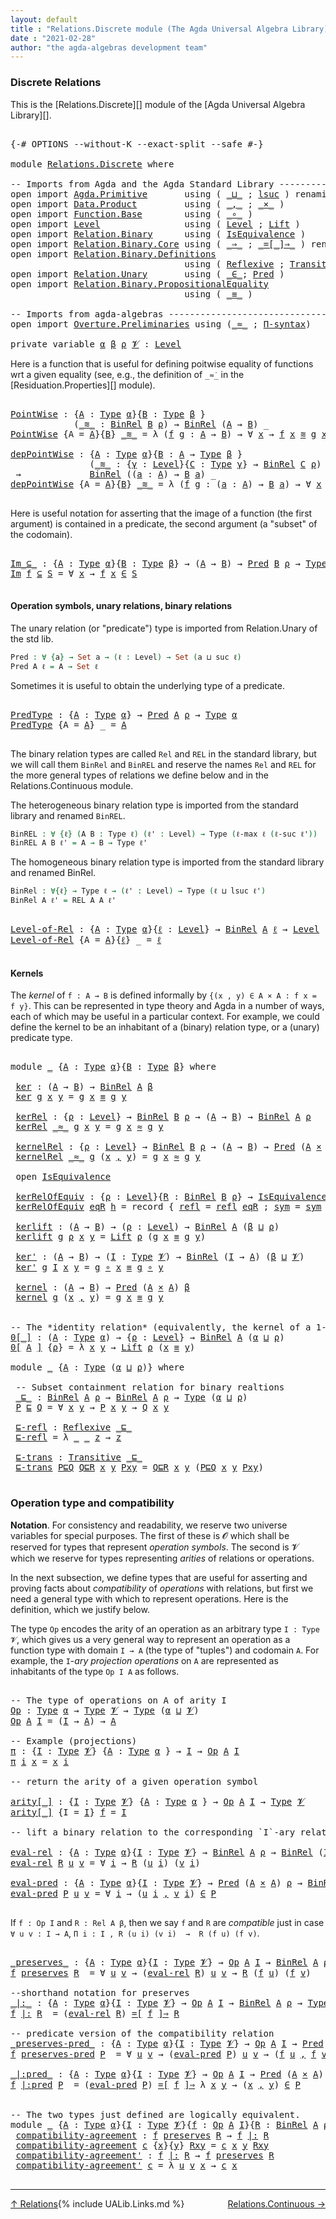 ```yaml
---
layout: default
title : "Relations.Discrete module (The Agda Universal Algebra Library)"
date : "2021-02-28"
author: "the agda-algebras development team"
---
```


### <a id="discrete-relations">Discrete Relations</a>

This is the [Relations.Discrete][] module of the [Agda Universal Algebra Library][].

<pre class="Agda">

<a id="319" class="Symbol">{-#</a> <a id="323" class="Keyword">OPTIONS</a> <a id="331" class="Pragma">--without-K</a> <a id="343" class="Pragma">--exact-split</a> <a id="357" class="Pragma">--safe</a> <a id="364" class="Symbol">#-}</a>

<a id="369" class="Keyword">module</a> <a id="376" href="Relations.Discrete.html" class="Module">Relations.Discrete</a> <a id="395" class="Keyword">where</a>

<a id="402" class="Comment">-- Imports from Agda and the Agda Standard Library ----------------------------------------------</a>
<a id="500" class="Keyword">open</a> <a id="505" class="Keyword">import</a> <a id="512" href="Agda.Primitive.html" class="Module">Agda.Primitive</a>       <a id="533" class="Keyword">using</a> <a id="539" class="Symbol">(</a> <a id="541" href="Agda.Primitive.html#810" class="Primitive Operator">_⊔_</a> <a id="545" class="Symbol">;</a> <a id="547" href="Agda.Primitive.html#780" class="Primitive">lsuc</a> <a id="552" class="Symbol">)</a> <a id="554" class="Keyword">renaming</a> <a id="563" class="Symbol">(</a> <a id="565" href="Agda.Primitive.html#326" class="Primitive">Set</a> <a id="569" class="Symbol">to</a> <a id="572" class="Primitive">Type</a> <a id="577" class="Symbol">)</a>
<a id="579" class="Keyword">open</a> <a id="584" class="Keyword">import</a> <a id="591" href="Data.Product.html" class="Module">Data.Product</a>         <a id="612" class="Keyword">using</a> <a id="618" class="Symbol">(</a> <a id="620" href="Agda.Builtin.Sigma.html#236" class="InductiveConstructor Operator">_,_</a> <a id="624" class="Symbol">;</a> <a id="626" href="Data.Product.html#1167" class="Function Operator">_×_</a> <a id="630" class="Symbol">)</a>
<a id="632" class="Keyword">open</a> <a id="637" class="Keyword">import</a> <a id="644" href="Function.Base.html" class="Module">Function.Base</a>        <a id="665" class="Keyword">using</a> <a id="671" class="Symbol">(</a> <a id="673" href="Function.Base.html#1031" class="Function Operator">_∘_</a> <a id="677" class="Symbol">)</a>
<a id="679" class="Keyword">open</a> <a id="684" class="Keyword">import</a> <a id="691" href="Level.html" class="Module">Level</a>                <a id="712" class="Keyword">using</a> <a id="718" class="Symbol">(</a> <a id="720" href="Agda.Primitive.html#597" class="Postulate">Level</a> <a id="726" class="Symbol">;</a> <a id="728" href="Level.html#400" class="Record">Lift</a> <a id="733" class="Symbol">)</a>
<a id="735" class="Keyword">open</a> <a id="740" class="Keyword">import</a> <a id="747" href="Relation.Binary.html" class="Module">Relation.Binary</a>      <a id="768" class="Keyword">using</a> <a id="774" class="Symbol">(</a> <a id="776" href="Relation.Binary.Structures.html#1522" class="Record">IsEquivalence</a> <a id="790" class="Symbol">)</a>
<a id="792" class="Keyword">open</a> <a id="797" class="Keyword">import</a> <a id="804" href="Relation.Binary.Core.html" class="Module">Relation.Binary.Core</a> <a id="825" class="Keyword">using</a> <a id="831" class="Symbol">(</a> <a id="833" href="Relation.Binary.Core.html#1254" class="Function Operator">_⇒_</a> <a id="837" class="Symbol">;</a> <a id="839" href="Relation.Binary.Core.html#1460" class="Function Operator">_=[_]⇒_</a> <a id="847" class="Symbol">)</a> <a id="849" class="Keyword">renaming</a> <a id="858" class="Symbol">(</a> <a id="860" href="Relation.Binary.Core.html#766" class="Function">REL</a> <a id="864" class="Symbol">to</a> <a id="867" class="Function">BinREL</a> <a id="874" class="Symbol">;</a> <a id="876" href="Relation.Binary.Core.html#882" class="Function">Rel</a> <a id="880" class="Symbol">to</a> <a id="883" class="Function">BinRel</a> <a id="890" class="Symbol">)</a>
<a id="892" class="Keyword">open</a> <a id="897" class="Keyword">import</a> <a id="904" href="Relation.Binary.Definitions.html" class="Module">Relation.Binary.Definitions</a>
                                 <a id="965" class="Keyword">using</a> <a id="971" class="Symbol">(</a> <a id="973" href="Relation.Binary.Definitions.html#1339" class="Function">Reflexive</a> <a id="983" class="Symbol">;</a> <a id="985" href="Relation.Binary.Definitions.html#1978" class="Function">Transitive</a> <a id="996" class="Symbol">)</a>
<a id="998" class="Keyword">open</a> <a id="1003" class="Keyword">import</a> <a id="1010" href="Relation.Unary.html" class="Module">Relation.Unary</a>       <a id="1031" class="Keyword">using</a> <a id="1037" class="Symbol">(</a> <a id="1039" href="Relation.Unary.html#1523" class="Function Operator">_∈_</a><a id="1042" class="Symbol">;</a> <a id="1044" href="Relation.Unary.html#1101" class="Function">Pred</a> <a id="1049" class="Symbol">)</a>
<a id="1051" class="Keyword">open</a> <a id="1056" class="Keyword">import</a> <a id="1063" href="Relation.Binary.PropositionalEquality.html" class="Module">Relation.Binary.PropositionalEquality</a>
                                 <a id="1134" class="Keyword">using</a> <a id="1140" class="Symbol">(</a> <a id="1142" href="Agda.Builtin.Equality.html#151" class="Datatype Operator">_≡_</a> <a id="1146" class="Symbol">)</a>

<a id="1149" class="Comment">-- Imports from agda-algebras -------------------------------------------------------------------</a>
<a id="1247" class="Keyword">open</a> <a id="1252" class="Keyword">import</a> <a id="1259" href="Overture.Preliminaries.html" class="Module">Overture.Preliminaries</a> <a id="1282" class="Keyword">using</a> <a id="1288" class="Symbol">(</a><a id="1289" href="Overture.Preliminaries.html#9635" class="Function Operator">_≈_</a> <a id="1293" class="Symbol">;</a> <a id="1295" href="Overture.Preliminaries.html#6070" class="Function">Π-syntax</a><a id="1303" class="Symbol">)</a>

<a id="1306" class="Keyword">private</a> <a id="1314" class="Keyword">variable</a> <a id="1323" href="Relations.Discrete.html#1323" class="Generalizable">α</a> <a id="1325" href="Relations.Discrete.html#1325" class="Generalizable">β</a> <a id="1327" href="Relations.Discrete.html#1327" class="Generalizable">ρ</a> <a id="1329" href="Relations.Discrete.html#1329" class="Generalizable">𝓥</a> <a id="1331" class="Symbol">:</a> <a id="1333" href="Agda.Primitive.html#597" class="Postulate">Level</a>
</pre>

Here is a function that is useful for defining poitwise equality of functions wrt a given equality
(see, e.g., the definition of `_≈̇_` in the [Residuation.Properties][] module).

<pre class="Agda">

<a id="PointWise"></a><a id="1545" href="Relations.Discrete.html#1545" class="Function">PointWise</a> <a id="1555" class="Symbol">:</a> <a id="1557" class="Symbol">{</a><a id="1558" href="Relations.Discrete.html#1558" class="Bound">A</a> <a id="1560" class="Symbol">:</a> <a id="1562" href="Relations.Discrete.html#572" class="Primitive">Type</a> <a id="1567" href="Relations.Discrete.html#1323" class="Generalizable">α</a><a id="1568" class="Symbol">}{</a><a id="1570" href="Relations.Discrete.html#1570" class="Bound">B</a> <a id="1572" class="Symbol">:</a> <a id="1574" href="Relations.Discrete.html#572" class="Primitive">Type</a> <a id="1579" href="Relations.Discrete.html#1325" class="Generalizable">β</a> <a id="1581" class="Symbol">}</a>
            <a id="1595" class="Symbol">(</a><a id="1596" href="Relations.Discrete.html#1596" class="Bound Operator">_≋_</a> <a id="1600" class="Symbol">:</a> <a id="1602" href="Relations.Discrete.html#883" class="Function">BinRel</a> <a id="1609" href="Relations.Discrete.html#1570" class="Bound">B</a> <a id="1611" href="Relations.Discrete.html#1327" class="Generalizable">ρ</a><a id="1612" class="Symbol">)</a> <a id="1614" class="Symbol">→</a> <a id="1616" href="Relations.Discrete.html#883" class="Function">BinRel</a> <a id="1623" class="Symbol">(</a><a id="1624" href="Relations.Discrete.html#1558" class="Bound">A</a> <a id="1626" class="Symbol">→</a> <a id="1628" href="Relations.Discrete.html#1570" class="Bound">B</a><a id="1629" class="Symbol">)</a> <a id="1631" class="Symbol">_</a>
<a id="1633" href="Relations.Discrete.html#1545" class="Function">PointWise</a> <a id="1643" class="Symbol">{</a><a id="1644" class="Argument">A</a> <a id="1646" class="Symbol">=</a> <a id="1648" href="Relations.Discrete.html#1648" class="Bound">A</a><a id="1649" class="Symbol">}{</a><a id="1651" href="Relations.Discrete.html#1651" class="Bound">B</a><a id="1652" class="Symbol">}</a> <a id="1654" href="Relations.Discrete.html#1654" class="Bound Operator">_≋_</a> <a id="1658" class="Symbol">=</a> <a id="1660" class="Symbol">λ</a> <a id="1662" class="Symbol">(</a><a id="1663" href="Relations.Discrete.html#1663" class="Bound">f</a> <a id="1665" href="Relations.Discrete.html#1665" class="Bound">g</a> <a id="1667" class="Symbol">:</a> <a id="1669" href="Relations.Discrete.html#1648" class="Bound">A</a> <a id="1671" class="Symbol">→</a> <a id="1673" href="Relations.Discrete.html#1651" class="Bound">B</a><a id="1674" class="Symbol">)</a> <a id="1676" class="Symbol">→</a> <a id="1678" class="Symbol">∀</a> <a id="1680" href="Relations.Discrete.html#1680" class="Bound">x</a> <a id="1682" class="Symbol">→</a> <a id="1684" href="Relations.Discrete.html#1663" class="Bound">f</a> <a id="1686" href="Relations.Discrete.html#1680" class="Bound">x</a> <a id="1688" href="Relations.Discrete.html#1654" class="Bound Operator">≋</a> <a id="1690" href="Relations.Discrete.html#1665" class="Bound">g</a> <a id="1692" href="Relations.Discrete.html#1680" class="Bound">x</a>

<a id="depPointWise"></a><a id="1695" href="Relations.Discrete.html#1695" class="Function">depPointWise</a> <a id="1708" class="Symbol">:</a> <a id="1710" class="Symbol">{</a><a id="1711" href="Relations.Discrete.html#1711" class="Bound">A</a> <a id="1713" class="Symbol">:</a> <a id="1715" href="Relations.Discrete.html#572" class="Primitive">Type</a> <a id="1720" href="Relations.Discrete.html#1323" class="Generalizable">α</a><a id="1721" class="Symbol">}{</a><a id="1723" href="Relations.Discrete.html#1723" class="Bound">B</a> <a id="1725" class="Symbol">:</a> <a id="1727" href="Relations.Discrete.html#1711" class="Bound">A</a> <a id="1729" class="Symbol">→</a> <a id="1731" href="Relations.Discrete.html#572" class="Primitive">Type</a> <a id="1736" href="Relations.Discrete.html#1325" class="Generalizable">β</a> <a id="1738" class="Symbol">}</a>
               <a id="1755" class="Symbol">(</a><a id="1756" href="Relations.Discrete.html#1756" class="Bound Operator">_≋_</a> <a id="1760" class="Symbol">:</a> <a id="1762" class="Symbol">{</a><a id="1763" href="Relations.Discrete.html#1763" class="Bound">γ</a> <a id="1765" class="Symbol">:</a> <a id="1767" href="Agda.Primitive.html#597" class="Postulate">Level</a><a id="1772" class="Symbol">}{</a><a id="1774" href="Relations.Discrete.html#1774" class="Bound">C</a> <a id="1776" class="Symbol">:</a> <a id="1778" href="Relations.Discrete.html#572" class="Primitive">Type</a> <a id="1783" href="Relations.Discrete.html#1763" class="Bound">γ</a><a id="1784" class="Symbol">}</a> <a id="1786" class="Symbol">→</a> <a id="1788" href="Relations.Discrete.html#883" class="Function">BinRel</a> <a id="1795" href="Relations.Discrete.html#1774" class="Bound">C</a> <a id="1797" href="Relations.Discrete.html#1327" class="Generalizable">ρ</a><a id="1798" class="Symbol">)</a>
 <a id="1801" class="Symbol">→</a>             <a id="1815" href="Relations.Discrete.html#883" class="Function">BinRel</a> <a id="1822" class="Symbol">((</a><a id="1824" href="Relations.Discrete.html#1824" class="Bound">a</a> <a id="1826" class="Symbol">:</a> <a id="1828" href="Relations.Discrete.html#1711" class="Bound">A</a><a id="1829" class="Symbol">)</a> <a id="1831" class="Symbol">→</a> <a id="1833" href="Relations.Discrete.html#1723" class="Bound">B</a> <a id="1835" href="Relations.Discrete.html#1824" class="Bound">a</a><a id="1836" class="Symbol">)</a> <a id="1838" class="Symbol">_</a>
<a id="1840" href="Relations.Discrete.html#1695" class="Function">depPointWise</a> <a id="1853" class="Symbol">{</a><a id="1854" class="Argument">A</a> <a id="1856" class="Symbol">=</a> <a id="1858" href="Relations.Discrete.html#1858" class="Bound">A</a><a id="1859" class="Symbol">}{</a><a id="1861" href="Relations.Discrete.html#1861" class="Bound">B</a><a id="1862" class="Symbol">}</a> <a id="1864" href="Relations.Discrete.html#1864" class="Bound Operator">_≋_</a> <a id="1868" class="Symbol">=</a> <a id="1870" class="Symbol">λ</a> <a id="1872" class="Symbol">(</a><a id="1873" href="Relations.Discrete.html#1873" class="Bound">f</a> <a id="1875" href="Relations.Discrete.html#1875" class="Bound">g</a> <a id="1877" class="Symbol">:</a> <a id="1879" class="Symbol">(</a><a id="1880" href="Relations.Discrete.html#1880" class="Bound">a</a> <a id="1882" class="Symbol">:</a> <a id="1884" href="Relations.Discrete.html#1858" class="Bound">A</a><a id="1885" class="Symbol">)</a> <a id="1887" class="Symbol">→</a> <a id="1889" href="Relations.Discrete.html#1861" class="Bound">B</a> <a id="1891" href="Relations.Discrete.html#1880" class="Bound">a</a><a id="1892" class="Symbol">)</a> <a id="1894" class="Symbol">→</a> <a id="1896" class="Symbol">∀</a> <a id="1898" href="Relations.Discrete.html#1898" class="Bound">x</a> <a id="1900" class="Symbol">→</a> <a id="1902" href="Relations.Discrete.html#1873" class="Bound">f</a> <a id="1904" href="Relations.Discrete.html#1898" class="Bound">x</a> <a id="1906" href="Relations.Discrete.html#1864" class="Bound Operator">≋</a> <a id="1908" href="Relations.Discrete.html#1875" class="Bound">g</a> <a id="1910" href="Relations.Discrete.html#1898" class="Bound">x</a>

</pre>

Here is useful notation for asserting that the image of a function (the first argument)
is contained in a predicate, the second argument (a "subset" of the codomain).

<pre class="Agda">

<a id="Im_⊆_"></a><a id="2107" href="Relations.Discrete.html#2107" class="Function Operator">Im_⊆_</a> <a id="2113" class="Symbol">:</a> <a id="2115" class="Symbol">{</a><a id="2116" href="Relations.Discrete.html#2116" class="Bound">A</a> <a id="2118" class="Symbol">:</a> <a id="2120" href="Relations.Discrete.html#572" class="Primitive">Type</a> <a id="2125" href="Relations.Discrete.html#1323" class="Generalizable">α</a><a id="2126" class="Symbol">}{</a><a id="2128" href="Relations.Discrete.html#2128" class="Bound">B</a> <a id="2130" class="Symbol">:</a> <a id="2132" href="Relations.Discrete.html#572" class="Primitive">Type</a> <a id="2137" href="Relations.Discrete.html#1325" class="Generalizable">β</a><a id="2138" class="Symbol">}</a> <a id="2140" class="Symbol">→</a> <a id="2142" class="Symbol">(</a><a id="2143" href="Relations.Discrete.html#2116" class="Bound">A</a> <a id="2145" class="Symbol">→</a> <a id="2147" href="Relations.Discrete.html#2128" class="Bound">B</a><a id="2148" class="Symbol">)</a> <a id="2150" class="Symbol">→</a> <a id="2152" href="Relation.Unary.html#1101" class="Function">Pred</a> <a id="2157" href="Relations.Discrete.html#2128" class="Bound">B</a> <a id="2159" href="Relations.Discrete.html#1327" class="Generalizable">ρ</a> <a id="2161" class="Symbol">→</a> <a id="2163" href="Relations.Discrete.html#572" class="Primitive">Type</a> <a id="2168" class="Symbol">(</a><a id="2169" href="Relations.Discrete.html#1323" class="Generalizable">α</a> <a id="2171" href="Agda.Primitive.html#810" class="Primitive Operator">⊔</a> <a id="2173" href="Relations.Discrete.html#1327" class="Generalizable">ρ</a><a id="2174" class="Symbol">)</a>
<a id="2176" href="Relations.Discrete.html#2107" class="Function Operator">Im</a> <a id="2179" href="Relations.Discrete.html#2179" class="Bound">f</a> <a id="2181" href="Relations.Discrete.html#2107" class="Function Operator">⊆</a> <a id="2183" href="Relations.Discrete.html#2183" class="Bound">S</a> <a id="2185" class="Symbol">=</a> <a id="2187" class="Symbol">∀</a> <a id="2189" href="Relations.Discrete.html#2189" class="Bound">x</a> <a id="2191" class="Symbol">→</a> <a id="2193" href="Relations.Discrete.html#2179" class="Bound">f</a> <a id="2195" href="Relations.Discrete.html#2189" class="Bound">x</a> <a id="2197" href="Relation.Unary.html#1523" class="Function Operator">∈</a> <a id="2199" href="Relations.Discrete.html#2183" class="Bound">S</a>

</pre>


#### <a id="operation-symbols-unary-relations-binary-relations">Operation symbols, unary relations, binary relations</a>

The unary relation (or "predicate") type is imported from Relation.Unary of the std lib.

```agda
Pred : ∀ {a} → Set a → (ℓ : Level) → Set (a ⊔ suc ℓ)
Pred A ℓ = A → Set ℓ
```
Sometimes it is useful to obtain the underlying type of a predicate.

<pre class="Agda">

<a id="PredType"></a><a id="2597" href="Relations.Discrete.html#2597" class="Function">PredType</a> <a id="2606" class="Symbol">:</a> <a id="2608" class="Symbol">{</a><a id="2609" href="Relations.Discrete.html#2609" class="Bound">A</a> <a id="2611" class="Symbol">:</a> <a id="2613" href="Relations.Discrete.html#572" class="Primitive">Type</a> <a id="2618" href="Relations.Discrete.html#1323" class="Generalizable">α</a><a id="2619" class="Symbol">}</a> <a id="2621" class="Symbol">→</a> <a id="2623" href="Relation.Unary.html#1101" class="Function">Pred</a> <a id="2628" href="Relations.Discrete.html#2609" class="Bound">A</a> <a id="2630" href="Relations.Discrete.html#1327" class="Generalizable">ρ</a> <a id="2632" class="Symbol">→</a> <a id="2634" href="Relations.Discrete.html#572" class="Primitive">Type</a> <a id="2639" href="Relations.Discrete.html#1323" class="Generalizable">α</a>
<a id="2641" href="Relations.Discrete.html#2597" class="Function">PredType</a> <a id="2650" class="Symbol">{</a><a id="2651" class="Argument">A</a> <a id="2653" class="Symbol">=</a> <a id="2655" href="Relations.Discrete.html#2655" class="Bound">A</a><a id="2656" class="Symbol">}</a> <a id="2658" class="Symbol">_</a> <a id="2660" class="Symbol">=</a> <a id="2662" href="Relations.Discrete.html#2655" class="Bound">A</a>

</pre>

The binary relation types are called `Rel` and `REL` in the standard library, but we
will call them `BinRel` and `BinREL` and reserve the names `Rel` and `REL` for the more
general types of relations we define below and in the Relations.Continuous module.

The heterogeneous binary relation type is imported from the standard library and renamed `BinREL`.

```agda
BinREL : ∀ {ℓ} (A B : Type ℓ) (ℓ' : Level) → Type (ℓ-max ℓ (ℓ-suc ℓ'))
BinREL A B ℓ' = A → B → Type ℓ'
```

The homogeneous binary relation type is imported from the standard
library and renamed BinRel.

```agda
BinRel : ∀{ℓ} → Type ℓ → (ℓ' : Level) → Type (ℓ ⊔ lsuc ℓ')
BinRel A ℓ' = REL A A ℓ'
```

<pre class="Agda">

<a id="Level-of-Rel"></a><a id="3357" href="Relations.Discrete.html#3357" class="Function">Level-of-Rel</a> <a id="3370" class="Symbol">:</a> <a id="3372" class="Symbol">{</a><a id="3373" href="Relations.Discrete.html#3373" class="Bound">A</a> <a id="3375" class="Symbol">:</a> <a id="3377" href="Relations.Discrete.html#572" class="Primitive">Type</a> <a id="3382" href="Relations.Discrete.html#1323" class="Generalizable">α</a><a id="3383" class="Symbol">}{</a><a id="3385" href="Relations.Discrete.html#3385" class="Bound">ℓ</a> <a id="3387" class="Symbol">:</a> <a id="3389" href="Agda.Primitive.html#597" class="Postulate">Level</a><a id="3394" class="Symbol">}</a> <a id="3396" class="Symbol">→</a> <a id="3398" href="Relations.Discrete.html#883" class="Function">BinRel</a> <a id="3405" href="Relations.Discrete.html#3373" class="Bound">A</a> <a id="3407" href="Relations.Discrete.html#3385" class="Bound">ℓ</a> <a id="3409" class="Symbol">→</a> <a id="3411" href="Agda.Primitive.html#597" class="Postulate">Level</a>
<a id="3417" href="Relations.Discrete.html#3357" class="Function">Level-of-Rel</a> <a id="3430" class="Symbol">{</a><a id="3431" class="Argument">A</a> <a id="3433" class="Symbol">=</a> <a id="3435" href="Relations.Discrete.html#3435" class="Bound">A</a><a id="3436" class="Symbol">}{</a><a id="3438" href="Relations.Discrete.html#3438" class="Bound">ℓ</a><a id="3439" class="Symbol">}</a> <a id="3441" class="Symbol">_</a> <a id="3443" class="Symbol">=</a> <a id="3445" href="Relations.Discrete.html#3438" class="Bound">ℓ</a>

</pre>


#### <a id="kernels">Kernels</a>

The *kernel* of `f : A → B` is defined informally by `{(x , y) ∈ A × A : f x = f y}`.
This can be represented in type theory and Agda in a number of ways, each of which
may be useful in a particular context. For example, we could define the kernel
to be an inhabitant of a (binary) relation type, or a (unary) predicate type.

<pre class="Agda">

<a id="3836" class="Keyword">module</a> <a id="3843" href="Relations.Discrete.html#3843" class="Module">_</a> <a id="3845" class="Symbol">{</a><a id="3846" href="Relations.Discrete.html#3846" class="Bound">A</a> <a id="3848" class="Symbol">:</a> <a id="3850" href="Relations.Discrete.html#572" class="Primitive">Type</a> <a id="3855" href="Relations.Discrete.html#1323" class="Generalizable">α</a><a id="3856" class="Symbol">}{</a><a id="3858" href="Relations.Discrete.html#3858" class="Bound">B</a> <a id="3860" class="Symbol">:</a> <a id="3862" href="Relations.Discrete.html#572" class="Primitive">Type</a> <a id="3867" href="Relations.Discrete.html#1325" class="Generalizable">β</a><a id="3868" class="Symbol">}</a> <a id="3870" class="Keyword">where</a>

 <a id="3878" href="Relations.Discrete.html#3878" class="Function">ker</a> <a id="3882" class="Symbol">:</a> <a id="3884" class="Symbol">(</a><a id="3885" href="Relations.Discrete.html#3846" class="Bound">A</a> <a id="3887" class="Symbol">→</a> <a id="3889" href="Relations.Discrete.html#3858" class="Bound">B</a><a id="3890" class="Symbol">)</a> <a id="3892" class="Symbol">→</a> <a id="3894" href="Relations.Discrete.html#883" class="Function">BinRel</a> <a id="3901" href="Relations.Discrete.html#3846" class="Bound">A</a> <a id="3903" href="Relations.Discrete.html#3867" class="Bound">β</a>
 <a id="3906" href="Relations.Discrete.html#3878" class="Function">ker</a> <a id="3910" href="Relations.Discrete.html#3910" class="Bound">g</a> <a id="3912" href="Relations.Discrete.html#3912" class="Bound">x</a> <a id="3914" href="Relations.Discrete.html#3914" class="Bound">y</a> <a id="3916" class="Symbol">=</a> <a id="3918" href="Relations.Discrete.html#3910" class="Bound">g</a> <a id="3920" href="Relations.Discrete.html#3912" class="Bound">x</a> <a id="3922" href="Agda.Builtin.Equality.html#151" class="Datatype Operator">≡</a> <a id="3924" href="Relations.Discrete.html#3910" class="Bound">g</a> <a id="3926" href="Relations.Discrete.html#3914" class="Bound">y</a>

 <a id="3930" href="Relations.Discrete.html#3930" class="Function">kerRel</a> <a id="3937" class="Symbol">:</a> <a id="3939" class="Symbol">{</a><a id="3940" href="Relations.Discrete.html#3940" class="Bound">ρ</a> <a id="3942" class="Symbol">:</a> <a id="3944" href="Agda.Primitive.html#597" class="Postulate">Level</a><a id="3949" class="Symbol">}</a> <a id="3951" class="Symbol">→</a> <a id="3953" href="Relations.Discrete.html#883" class="Function">BinRel</a> <a id="3960" href="Relations.Discrete.html#3858" class="Bound">B</a> <a id="3962" href="Relations.Discrete.html#3940" class="Bound">ρ</a> <a id="3964" class="Symbol">→</a> <a id="3966" class="Symbol">(</a><a id="3967" href="Relations.Discrete.html#3846" class="Bound">A</a> <a id="3969" class="Symbol">→</a> <a id="3971" href="Relations.Discrete.html#3858" class="Bound">B</a><a id="3972" class="Symbol">)</a> <a id="3974" class="Symbol">→</a> <a id="3976" href="Relations.Discrete.html#883" class="Function">BinRel</a> <a id="3983" href="Relations.Discrete.html#3846" class="Bound">A</a> <a id="3985" href="Relations.Discrete.html#3940" class="Bound">ρ</a>
 <a id="3988" href="Relations.Discrete.html#3930" class="Function">kerRel</a> <a id="3995" href="Relations.Discrete.html#3995" class="Bound Operator">_≈_</a> <a id="3999" href="Relations.Discrete.html#3999" class="Bound">g</a> <a id="4001" href="Relations.Discrete.html#4001" class="Bound">x</a> <a id="4003" href="Relations.Discrete.html#4003" class="Bound">y</a> <a id="4005" class="Symbol">=</a> <a id="4007" href="Relations.Discrete.html#3999" class="Bound">g</a> <a id="4009" href="Relations.Discrete.html#4001" class="Bound">x</a> <a id="4011" href="Relations.Discrete.html#3995" class="Bound Operator">≈</a> <a id="4013" href="Relations.Discrete.html#3999" class="Bound">g</a> <a id="4015" href="Relations.Discrete.html#4003" class="Bound">y</a>

 <a id="4019" href="Relations.Discrete.html#4019" class="Function">kernelRel</a> <a id="4029" class="Symbol">:</a> <a id="4031" class="Symbol">{</a><a id="4032" href="Relations.Discrete.html#4032" class="Bound">ρ</a> <a id="4034" class="Symbol">:</a> <a id="4036" href="Agda.Primitive.html#597" class="Postulate">Level</a><a id="4041" class="Symbol">}</a> <a id="4043" class="Symbol">→</a> <a id="4045" href="Relations.Discrete.html#883" class="Function">BinRel</a> <a id="4052" href="Relations.Discrete.html#3858" class="Bound">B</a> <a id="4054" href="Relations.Discrete.html#4032" class="Bound">ρ</a> <a id="4056" class="Symbol">→</a> <a id="4058" class="Symbol">(</a><a id="4059" href="Relations.Discrete.html#3846" class="Bound">A</a> <a id="4061" class="Symbol">→</a> <a id="4063" href="Relations.Discrete.html#3858" class="Bound">B</a><a id="4064" class="Symbol">)</a> <a id="4066" class="Symbol">→</a> <a id="4068" href="Relation.Unary.html#1101" class="Function">Pred</a> <a id="4073" class="Symbol">(</a><a id="4074" href="Relations.Discrete.html#3846" class="Bound">A</a> <a id="4076" href="Data.Product.html#1167" class="Function Operator">×</a> <a id="4078" href="Relations.Discrete.html#3846" class="Bound">A</a><a id="4079" class="Symbol">)</a> <a id="4081" href="Relations.Discrete.html#4032" class="Bound">ρ</a>
 <a id="4084" href="Relations.Discrete.html#4019" class="Function">kernelRel</a> <a id="4094" href="Relations.Discrete.html#4094" class="Bound Operator">_≈_</a> <a id="4098" href="Relations.Discrete.html#4098" class="Bound">g</a> <a id="4100" class="Symbol">(</a><a id="4101" href="Relations.Discrete.html#4101" class="Bound">x</a> <a id="4103" href="Agda.Builtin.Sigma.html#236" class="InductiveConstructor Operator">,</a> <a id="4105" href="Relations.Discrete.html#4105" class="Bound">y</a><a id="4106" class="Symbol">)</a> <a id="4108" class="Symbol">=</a> <a id="4110" href="Relations.Discrete.html#4098" class="Bound">g</a> <a id="4112" href="Relations.Discrete.html#4101" class="Bound">x</a> <a id="4114" href="Relations.Discrete.html#4094" class="Bound Operator">≈</a> <a id="4116" href="Relations.Discrete.html#4098" class="Bound">g</a> <a id="4118" href="Relations.Discrete.html#4105" class="Bound">y</a>

 <a id="4122" class="Keyword">open</a> <a id="4127" href="Relation.Binary.Structures.html#1522" class="Module">IsEquivalence</a>

 <a id="4143" href="Relations.Discrete.html#4143" class="Function">kerRelOfEquiv</a> <a id="4157" class="Symbol">:</a> <a id="4159" class="Symbol">{</a><a id="4160" href="Relations.Discrete.html#4160" class="Bound">ρ</a> <a id="4162" class="Symbol">:</a> <a id="4164" href="Agda.Primitive.html#597" class="Postulate">Level</a><a id="4169" class="Symbol">}{</a><a id="4171" href="Relations.Discrete.html#4171" class="Bound">R</a> <a id="4173" class="Symbol">:</a> <a id="4175" href="Relations.Discrete.html#883" class="Function">BinRel</a> <a id="4182" href="Relations.Discrete.html#3858" class="Bound">B</a> <a id="4184" href="Relations.Discrete.html#4160" class="Bound">ρ</a><a id="4185" class="Symbol">}</a> <a id="4187" class="Symbol">→</a> <a id="4189" href="Relation.Binary.Structures.html#1522" class="Record">IsEquivalence</a> <a id="4203" href="Relations.Discrete.html#4171" class="Bound">R</a> <a id="4205" class="Symbol">→</a> <a id="4207" class="Symbol">(</a><a id="4208" href="Relations.Discrete.html#4208" class="Bound">h</a> <a id="4210" class="Symbol">:</a> <a id="4212" href="Relations.Discrete.html#3846" class="Bound">A</a> <a id="4214" class="Symbol">→</a> <a id="4216" href="Relations.Discrete.html#3858" class="Bound">B</a><a id="4217" class="Symbol">)</a> <a id="4219" class="Symbol">→</a> <a id="4221" href="Relation.Binary.Structures.html#1522" class="Record">IsEquivalence</a> <a id="4235" class="Symbol">(</a><a id="4236" href="Relations.Discrete.html#3930" class="Function">kerRel</a> <a id="4243" href="Relations.Discrete.html#4171" class="Bound">R</a> <a id="4245" href="Relations.Discrete.html#4208" class="Bound">h</a><a id="4246" class="Symbol">)</a>
 <a id="4249" href="Relations.Discrete.html#4143" class="Function">kerRelOfEquiv</a> <a id="4263" href="Relations.Discrete.html#4263" class="Bound">eqR</a> <a id="4267" href="Relations.Discrete.html#4267" class="Bound">h</a> <a id="4269" class="Symbol">=</a> <a id="4271" class="Keyword">record</a> <a id="4278" class="Symbol">{</a> <a id="4280" href="Relation.Binary.Structures.html#1568" class="Field">refl</a> <a id="4285" class="Symbol">=</a> <a id="4287" href="Relation.Binary.Structures.html#1568" class="Field">refl</a> <a id="4292" href="Relations.Discrete.html#4263" class="Bound">eqR</a> <a id="4296" class="Symbol">;</a> <a id="4298" href="Relation.Binary.Structures.html#1594" class="Field">sym</a> <a id="4302" class="Symbol">=</a> <a id="4304" href="Relation.Binary.Structures.html#1594" class="Field">sym</a> <a id="4308" href="Relations.Discrete.html#4263" class="Bound">eqR</a> <a id="4312" class="Symbol">;</a> <a id="4314" href="Relation.Binary.Structures.html#1620" class="Field">trans</a> <a id="4320" class="Symbol">=</a> <a id="4322" href="Relation.Binary.Structures.html#1620" class="Field">trans</a> <a id="4328" href="Relations.Discrete.html#4263" class="Bound">eqR</a> <a id="4332" class="Symbol">}</a>

 <a id="4336" href="Relations.Discrete.html#4336" class="Function">kerlift</a> <a id="4344" class="Symbol">:</a> <a id="4346" class="Symbol">(</a><a id="4347" href="Relations.Discrete.html#3846" class="Bound">A</a> <a id="4349" class="Symbol">→</a> <a id="4351" href="Relations.Discrete.html#3858" class="Bound">B</a><a id="4352" class="Symbol">)</a> <a id="4354" class="Symbol">→</a> <a id="4356" class="Symbol">(</a><a id="4357" href="Relations.Discrete.html#4357" class="Bound">ρ</a> <a id="4359" class="Symbol">:</a> <a id="4361" href="Agda.Primitive.html#597" class="Postulate">Level</a><a id="4366" class="Symbol">)</a> <a id="4368" class="Symbol">→</a> <a id="4370" href="Relations.Discrete.html#883" class="Function">BinRel</a> <a id="4377" href="Relations.Discrete.html#3846" class="Bound">A</a> <a id="4379" class="Symbol">(</a><a id="4380" href="Relations.Discrete.html#3867" class="Bound">β</a> <a id="4382" href="Agda.Primitive.html#810" class="Primitive Operator">⊔</a> <a id="4384" href="Relations.Discrete.html#4357" class="Bound">ρ</a><a id="4385" class="Symbol">)</a>
 <a id="4388" href="Relations.Discrete.html#4336" class="Function">kerlift</a> <a id="4396" href="Relations.Discrete.html#4396" class="Bound">g</a> <a id="4398" href="Relations.Discrete.html#4398" class="Bound">ρ</a> <a id="4400" href="Relations.Discrete.html#4400" class="Bound">x</a> <a id="4402" href="Relations.Discrete.html#4402" class="Bound">y</a> <a id="4404" class="Symbol">=</a> <a id="4406" href="Level.html#400" class="Record">Lift</a> <a id="4411" href="Relations.Discrete.html#4398" class="Bound">ρ</a> <a id="4413" class="Symbol">(</a><a id="4414" href="Relations.Discrete.html#4396" class="Bound">g</a> <a id="4416" href="Relations.Discrete.html#4400" class="Bound">x</a> <a id="4418" href="Agda.Builtin.Equality.html#151" class="Datatype Operator">≡</a> <a id="4420" href="Relations.Discrete.html#4396" class="Bound">g</a> <a id="4422" href="Relations.Discrete.html#4402" class="Bound">y</a><a id="4423" class="Symbol">)</a>

 <a id="4427" href="Relations.Discrete.html#4427" class="Function">ker&#39;</a> <a id="4432" class="Symbol">:</a> <a id="4434" class="Symbol">(</a><a id="4435" href="Relations.Discrete.html#3846" class="Bound">A</a> <a id="4437" class="Symbol">→</a> <a id="4439" href="Relations.Discrete.html#3858" class="Bound">B</a><a id="4440" class="Symbol">)</a> <a id="4442" class="Symbol">→</a> <a id="4444" class="Symbol">(</a><a id="4445" href="Relations.Discrete.html#4445" class="Bound">I</a> <a id="4447" class="Symbol">:</a> <a id="4449" href="Relations.Discrete.html#572" class="Primitive">Type</a> <a id="4454" href="Relations.Discrete.html#1329" class="Generalizable">𝓥</a><a id="4455" class="Symbol">)</a> <a id="4457" class="Symbol">→</a> <a id="4459" href="Relations.Discrete.html#883" class="Function">BinRel</a> <a id="4466" class="Symbol">(</a><a id="4467" href="Relations.Discrete.html#4445" class="Bound">I</a> <a id="4469" class="Symbol">→</a> <a id="4471" href="Relations.Discrete.html#3846" class="Bound">A</a><a id="4472" class="Symbol">)</a> <a id="4474" class="Symbol">(</a><a id="4475" href="Relations.Discrete.html#3867" class="Bound">β</a> <a id="4477" href="Agda.Primitive.html#810" class="Primitive Operator">⊔</a> <a id="4479" href="Relations.Discrete.html#1329" class="Generalizable">𝓥</a><a id="4480" class="Symbol">)</a>
 <a id="4483" href="Relations.Discrete.html#4427" class="Function">ker&#39;</a> <a id="4488" href="Relations.Discrete.html#4488" class="Bound">g</a> <a id="4490" href="Relations.Discrete.html#4490" class="Bound">I</a> <a id="4492" href="Relations.Discrete.html#4492" class="Bound">x</a> <a id="4494" href="Relations.Discrete.html#4494" class="Bound">y</a> <a id="4496" class="Symbol">=</a> <a id="4498" href="Relations.Discrete.html#4488" class="Bound">g</a> <a id="4500" href="Function.Base.html#1031" class="Function Operator">∘</a> <a id="4502" href="Relations.Discrete.html#4492" class="Bound">x</a> <a id="4504" href="Agda.Builtin.Equality.html#151" class="Datatype Operator">≡</a> <a id="4506" href="Relations.Discrete.html#4488" class="Bound">g</a> <a id="4508" href="Function.Base.html#1031" class="Function Operator">∘</a> <a id="4510" href="Relations.Discrete.html#4494" class="Bound">y</a>

 <a id="4514" href="Relations.Discrete.html#4514" class="Function">kernel</a> <a id="4521" class="Symbol">:</a> <a id="4523" class="Symbol">(</a><a id="4524" href="Relations.Discrete.html#3846" class="Bound">A</a> <a id="4526" class="Symbol">→</a> <a id="4528" href="Relations.Discrete.html#3858" class="Bound">B</a><a id="4529" class="Symbol">)</a> <a id="4531" class="Symbol">→</a> <a id="4533" href="Relation.Unary.html#1101" class="Function">Pred</a> <a id="4538" class="Symbol">(</a><a id="4539" href="Relations.Discrete.html#3846" class="Bound">A</a> <a id="4541" href="Data.Product.html#1167" class="Function Operator">×</a> <a id="4543" href="Relations.Discrete.html#3846" class="Bound">A</a><a id="4544" class="Symbol">)</a> <a id="4546" href="Relations.Discrete.html#3867" class="Bound">β</a>
 <a id="4549" href="Relations.Discrete.html#4514" class="Function">kernel</a> <a id="4556" href="Relations.Discrete.html#4556" class="Bound">g</a> <a id="4558" class="Symbol">(</a><a id="4559" href="Relations.Discrete.html#4559" class="Bound">x</a> <a id="4561" href="Agda.Builtin.Sigma.html#236" class="InductiveConstructor Operator">,</a> <a id="4563" href="Relations.Discrete.html#4563" class="Bound">y</a><a id="4564" class="Symbol">)</a> <a id="4566" class="Symbol">=</a> <a id="4568" href="Relations.Discrete.html#4556" class="Bound">g</a> <a id="4570" href="Relations.Discrete.html#4559" class="Bound">x</a> <a id="4572" href="Agda.Builtin.Equality.html#151" class="Datatype Operator">≡</a> <a id="4574" href="Relations.Discrete.html#4556" class="Bound">g</a> <a id="4576" href="Relations.Discrete.html#4563" class="Bound">y</a>


<a id="4580" class="Comment">-- The *identity relation* (equivalently, the kernel of a 1-to-1 function)</a>
<a id="0[_]"></a><a id="4655" href="Relations.Discrete.html#4655" class="Function Operator">0[_]</a> <a id="4660" class="Symbol">:</a> <a id="4662" class="Symbol">(</a><a id="4663" href="Relations.Discrete.html#4663" class="Bound">A</a> <a id="4665" class="Symbol">:</a> <a id="4667" href="Relations.Discrete.html#572" class="Primitive">Type</a> <a id="4672" href="Relations.Discrete.html#1323" class="Generalizable">α</a><a id="4673" class="Symbol">)</a> <a id="4675" class="Symbol">→</a> <a id="4677" class="Symbol">{</a><a id="4678" href="Relations.Discrete.html#4678" class="Bound">ρ</a> <a id="4680" class="Symbol">:</a> <a id="4682" href="Agda.Primitive.html#597" class="Postulate">Level</a><a id="4687" class="Symbol">}</a> <a id="4689" class="Symbol">→</a> <a id="4691" href="Relations.Discrete.html#883" class="Function">BinRel</a> <a id="4698" href="Relations.Discrete.html#4663" class="Bound">A</a> <a id="4700" class="Symbol">(</a><a id="4701" href="Relations.Discrete.html#1323" class="Generalizable">α</a> <a id="4703" href="Agda.Primitive.html#810" class="Primitive Operator">⊔</a> <a id="4705" href="Relations.Discrete.html#4678" class="Bound">ρ</a><a id="4706" class="Symbol">)</a>
<a id="4708" href="Relations.Discrete.html#4655" class="Function Operator">0[</a> <a id="4711" href="Relations.Discrete.html#4711" class="Bound">A</a> <a id="4713" href="Relations.Discrete.html#4655" class="Function Operator">]</a> <a id="4715" class="Symbol">{</a><a id="4716" href="Relations.Discrete.html#4716" class="Bound">ρ</a><a id="4717" class="Symbol">}</a> <a id="4719" class="Symbol">=</a> <a id="4721" class="Symbol">λ</a> <a id="4723" href="Relations.Discrete.html#4723" class="Bound">x</a> <a id="4725" href="Relations.Discrete.html#4725" class="Bound">y</a> <a id="4727" class="Symbol">→</a> <a id="4729" href="Level.html#400" class="Record">Lift</a> <a id="4734" href="Relations.Discrete.html#4716" class="Bound">ρ</a> <a id="4736" class="Symbol">(</a><a id="4737" href="Relations.Discrete.html#4723" class="Bound">x</a> <a id="4739" href="Agda.Builtin.Equality.html#151" class="Datatype Operator">≡</a> <a id="4741" href="Relations.Discrete.html#4725" class="Bound">y</a><a id="4742" class="Symbol">)</a>

<a id="4745" class="Keyword">module</a> <a id="4752" href="Relations.Discrete.html#4752" class="Module">_</a> <a id="4754" class="Symbol">{</a><a id="4755" href="Relations.Discrete.html#4755" class="Bound">A</a> <a id="4757" class="Symbol">:</a> <a id="4759" href="Relations.Discrete.html#572" class="Primitive">Type</a> <a id="4764" class="Symbol">(</a><a id="4765" href="Relations.Discrete.html#1323" class="Generalizable">α</a> <a id="4767" href="Agda.Primitive.html#810" class="Primitive Operator">⊔</a> <a id="4769" href="Relations.Discrete.html#1327" class="Generalizable">ρ</a><a id="4770" class="Symbol">)}</a> <a id="4773" class="Keyword">where</a>

 <a id="4781" class="Comment">-- Subset containment relation for binary realtions</a>
 <a id="4834" href="Relations.Discrete.html#4834" class="Function Operator">_⊑_</a> <a id="4838" class="Symbol">:</a> <a id="4840" href="Relations.Discrete.html#883" class="Function">BinRel</a> <a id="4847" href="Relations.Discrete.html#4755" class="Bound">A</a> <a id="4849" href="Relations.Discrete.html#4769" class="Bound">ρ</a> <a id="4851" class="Symbol">→</a> <a id="4853" href="Relations.Discrete.html#883" class="Function">BinRel</a> <a id="4860" href="Relations.Discrete.html#4755" class="Bound">A</a> <a id="4862" href="Relations.Discrete.html#4769" class="Bound">ρ</a> <a id="4864" class="Symbol">→</a> <a id="4866" href="Relations.Discrete.html#572" class="Primitive">Type</a> <a id="4871" class="Symbol">(</a><a id="4872" href="Relations.Discrete.html#4765" class="Bound">α</a> <a id="4874" href="Agda.Primitive.html#810" class="Primitive Operator">⊔</a> <a id="4876" href="Relations.Discrete.html#4769" class="Bound">ρ</a><a id="4877" class="Symbol">)</a>
 <a id="4880" href="Relations.Discrete.html#4880" class="Bound">P</a> <a id="4882" href="Relations.Discrete.html#4834" class="Function Operator">⊑</a> <a id="4884" href="Relations.Discrete.html#4884" class="Bound">Q</a> <a id="4886" class="Symbol">=</a> <a id="4888" class="Symbol">∀</a> <a id="4890" href="Relations.Discrete.html#4890" class="Bound">x</a> <a id="4892" href="Relations.Discrete.html#4892" class="Bound">y</a> <a id="4894" class="Symbol">→</a> <a id="4896" href="Relations.Discrete.html#4880" class="Bound">P</a> <a id="4898" href="Relations.Discrete.html#4890" class="Bound">x</a> <a id="4900" href="Relations.Discrete.html#4892" class="Bound">y</a> <a id="4902" class="Symbol">→</a> <a id="4904" href="Relations.Discrete.html#4884" class="Bound">Q</a> <a id="4906" href="Relations.Discrete.html#4890" class="Bound">x</a> <a id="4908" href="Relations.Discrete.html#4892" class="Bound">y</a>

 <a id="4912" href="Relations.Discrete.html#4912" class="Function">⊑-refl</a> <a id="4919" class="Symbol">:</a> <a id="4921" href="Relation.Binary.Definitions.html#1339" class="Function">Reflexive</a> <a id="4931" href="Relations.Discrete.html#4834" class="Function Operator">_⊑_</a>
 <a id="4936" href="Relations.Discrete.html#4912" class="Function">⊑-refl</a> <a id="4943" class="Symbol">=</a> <a id="4945" class="Symbol">λ</a> <a id="4947" href="Relations.Discrete.html#4947" class="Bound">_</a> <a id="4949" href="Relations.Discrete.html#4949" class="Bound">_</a> <a id="4951" href="Relations.Discrete.html#4951" class="Bound">z</a> <a id="4953" class="Symbol">→</a> <a id="4955" href="Relations.Discrete.html#4951" class="Bound">z</a>

 <a id="4959" href="Relations.Discrete.html#4959" class="Function">⊑-trans</a> <a id="4967" class="Symbol">:</a> <a id="4969" href="Relation.Binary.Definitions.html#1978" class="Function">Transitive</a> <a id="4980" href="Relations.Discrete.html#4834" class="Function Operator">_⊑_</a>
 <a id="4985" href="Relations.Discrete.html#4959" class="Function">⊑-trans</a> <a id="4993" href="Relations.Discrete.html#4993" class="Bound">P⊑Q</a> <a id="4997" href="Relations.Discrete.html#4997" class="Bound">Q⊑R</a> <a id="5001" href="Relations.Discrete.html#5001" class="Bound">x</a> <a id="5003" href="Relations.Discrete.html#5003" class="Bound">y</a> <a id="5005" href="Relations.Discrete.html#5005" class="Bound">Pxy</a> <a id="5009" class="Symbol">=</a> <a id="5011" href="Relations.Discrete.html#4997" class="Bound">Q⊑R</a> <a id="5015" href="Relations.Discrete.html#5001" class="Bound">x</a> <a id="5017" href="Relations.Discrete.html#5003" class="Bound">y</a> <a id="5019" class="Symbol">(</a><a id="5020" href="Relations.Discrete.html#4993" class="Bound">P⊑Q</a> <a id="5024" href="Relations.Discrete.html#5001" class="Bound">x</a> <a id="5026" href="Relations.Discrete.html#5003" class="Bound">y</a> <a id="5028" href="Relations.Discrete.html#5005" class="Bound">Pxy</a><a id="5031" class="Symbol">)</a>

</pre>


### <a id="operation-type-and-compatibility">Operation type and compatibility</a>

**Notation**. For consistency and readability, we reserve two universe variables for
special purposes.  The first of these is 𝓞 which shall be reserved for types that
represent *operation symbols*. The second is 𝓥 which we
reserve for types representing *arities* of relations or operations.

In the next subsection, we define types that are useful for asserting and proving
facts about *compatibility* of *operations* with relations, but first we need a
general type with which to represent operations.  Here is the definition, which we
justify below.

The type `Op` encodes the arity of an operation as an arbitrary type `I : Type 𝓥`,
which gives us a very general way to represent an operation as a function type with
domain `I → A` (the type of "tuples") and codomain `A`. For example, the `I`-*ary
projection operations* on `A` are represented as inhabitants of the type `Op I A` as
follows.

<pre class="Agda">

<a id="6042" class="Comment">-- The type of operations on A of arity I</a>
<a id="Op"></a><a id="6084" href="Relations.Discrete.html#6084" class="Function">Op</a> <a id="6087" class="Symbol">:</a> <a id="6089" href="Relations.Discrete.html#572" class="Primitive">Type</a> <a id="6094" href="Relations.Discrete.html#1323" class="Generalizable">α</a> <a id="6096" class="Symbol">→</a> <a id="6098" href="Relations.Discrete.html#572" class="Primitive">Type</a> <a id="6103" href="Relations.Discrete.html#1329" class="Generalizable">𝓥</a> <a id="6105" class="Symbol">→</a> <a id="6107" href="Relations.Discrete.html#572" class="Primitive">Type</a> <a id="6112" class="Symbol">(</a><a id="6113" href="Relations.Discrete.html#1323" class="Generalizable">α</a> <a id="6115" href="Agda.Primitive.html#810" class="Primitive Operator">⊔</a> <a id="6117" href="Relations.Discrete.html#1329" class="Generalizable">𝓥</a><a id="6118" class="Symbol">)</a>
<a id="6120" href="Relations.Discrete.html#6084" class="Function">Op</a> <a id="6123" href="Relations.Discrete.html#6123" class="Bound">A</a> <a id="6125" href="Relations.Discrete.html#6125" class="Bound">I</a> <a id="6127" class="Symbol">=</a> <a id="6129" class="Symbol">(</a><a id="6130" href="Relations.Discrete.html#6125" class="Bound">I</a> <a id="6132" class="Symbol">→</a> <a id="6134" href="Relations.Discrete.html#6123" class="Bound">A</a><a id="6135" class="Symbol">)</a> <a id="6137" class="Symbol">→</a> <a id="6139" href="Relations.Discrete.html#6123" class="Bound">A</a>

<a id="6142" class="Comment">-- Example (projections)</a>
<a id="π"></a><a id="6167" href="Relations.Discrete.html#6167" class="Function">π</a> <a id="6169" class="Symbol">:</a> <a id="6171" class="Symbol">{</a><a id="6172" href="Relations.Discrete.html#6172" class="Bound">I</a> <a id="6174" class="Symbol">:</a> <a id="6176" href="Relations.Discrete.html#572" class="Primitive">Type</a> <a id="6181" href="Relations.Discrete.html#1329" class="Generalizable">𝓥</a><a id="6182" class="Symbol">}</a> <a id="6184" class="Symbol">{</a><a id="6185" href="Relations.Discrete.html#6185" class="Bound">A</a> <a id="6187" class="Symbol">:</a> <a id="6189" href="Relations.Discrete.html#572" class="Primitive">Type</a> <a id="6194" href="Relations.Discrete.html#1323" class="Generalizable">α</a> <a id="6196" class="Symbol">}</a> <a id="6198" class="Symbol">→</a> <a id="6200" href="Relations.Discrete.html#6172" class="Bound">I</a> <a id="6202" class="Symbol">→</a> <a id="6204" href="Relations.Discrete.html#6084" class="Function">Op</a> <a id="6207" href="Relations.Discrete.html#6185" class="Bound">A</a> <a id="6209" href="Relations.Discrete.html#6172" class="Bound">I</a>
<a id="6211" href="Relations.Discrete.html#6167" class="Function">π</a> <a id="6213" href="Relations.Discrete.html#6213" class="Bound">i</a> <a id="6215" href="Relations.Discrete.html#6215" class="Bound">x</a> <a id="6217" class="Symbol">=</a> <a id="6219" href="Relations.Discrete.html#6215" class="Bound">x</a> <a id="6221" href="Relations.Discrete.html#6213" class="Bound">i</a>

<a id="6224" class="Comment">-- return the arity of a given operation symbol</a>

<a id="arity[_]"></a><a id="6273" href="Relations.Discrete.html#6273" class="Function Operator">arity[_]</a> <a id="6282" class="Symbol">:</a> <a id="6284" class="Symbol">{</a><a id="6285" href="Relations.Discrete.html#6285" class="Bound">I</a> <a id="6287" class="Symbol">:</a> <a id="6289" href="Relations.Discrete.html#572" class="Primitive">Type</a> <a id="6294" href="Relations.Discrete.html#1329" class="Generalizable">𝓥</a><a id="6295" class="Symbol">}</a> <a id="6297" class="Symbol">{</a><a id="6298" href="Relations.Discrete.html#6298" class="Bound">A</a> <a id="6300" class="Symbol">:</a> <a id="6302" href="Relations.Discrete.html#572" class="Primitive">Type</a> <a id="6307" href="Relations.Discrete.html#1323" class="Generalizable">α</a> <a id="6309" class="Symbol">}</a> <a id="6311" class="Symbol">→</a> <a id="6313" href="Relations.Discrete.html#6084" class="Function">Op</a> <a id="6316" href="Relations.Discrete.html#6298" class="Bound">A</a> <a id="6318" href="Relations.Discrete.html#6285" class="Bound">I</a> <a id="6320" class="Symbol">→</a> <a id="6322" href="Relations.Discrete.html#572" class="Primitive">Type</a> <a id="6327" href="Relations.Discrete.html#1329" class="Generalizable">𝓥</a>
<a id="6329" href="Relations.Discrete.html#6273" class="Function Operator">arity[_]</a> <a id="6338" class="Symbol">{</a><a id="6339" class="Argument">I</a> <a id="6341" class="Symbol">=</a> <a id="6343" href="Relations.Discrete.html#6343" class="Bound">I</a><a id="6344" class="Symbol">}</a> <a id="6346" href="Relations.Discrete.html#6346" class="Bound">f</a> <a id="6348" class="Symbol">=</a> <a id="6350" href="Relations.Discrete.html#6343" class="Bound">I</a>

<a id="6353" class="Comment">-- lift a binary relation to the corresponding `I`-ary relation.</a>

<a id="eval-rel"></a><a id="6419" href="Relations.Discrete.html#6419" class="Function">eval-rel</a> <a id="6428" class="Symbol">:</a> <a id="6430" class="Symbol">{</a><a id="6431" href="Relations.Discrete.html#6431" class="Bound">A</a> <a id="6433" class="Symbol">:</a> <a id="6435" href="Relations.Discrete.html#572" class="Primitive">Type</a> <a id="6440" href="Relations.Discrete.html#1323" class="Generalizable">α</a><a id="6441" class="Symbol">}{</a><a id="6443" href="Relations.Discrete.html#6443" class="Bound">I</a> <a id="6445" class="Symbol">:</a> <a id="6447" href="Relations.Discrete.html#572" class="Primitive">Type</a> <a id="6452" href="Relations.Discrete.html#1329" class="Generalizable">𝓥</a><a id="6453" class="Symbol">}</a> <a id="6455" class="Symbol">→</a> <a id="6457" href="Relations.Discrete.html#883" class="Function">BinRel</a> <a id="6464" href="Relations.Discrete.html#6431" class="Bound">A</a> <a id="6466" href="Relations.Discrete.html#1327" class="Generalizable">ρ</a> <a id="6468" class="Symbol">→</a> <a id="6470" href="Relations.Discrete.html#883" class="Function">BinRel</a> <a id="6477" class="Symbol">(</a><a id="6478" href="Relations.Discrete.html#6443" class="Bound">I</a> <a id="6480" class="Symbol">→</a> <a id="6482" href="Relations.Discrete.html#6431" class="Bound">A</a><a id="6483" class="Symbol">)</a> <a id="6485" class="Symbol">(</a><a id="6486" href="Relations.Discrete.html#1329" class="Generalizable">𝓥</a> <a id="6488" href="Agda.Primitive.html#810" class="Primitive Operator">⊔</a> <a id="6490" href="Relations.Discrete.html#1327" class="Generalizable">ρ</a><a id="6491" class="Symbol">)</a>
<a id="6493" href="Relations.Discrete.html#6419" class="Function">eval-rel</a> <a id="6502" href="Relations.Discrete.html#6502" class="Bound">R</a> <a id="6504" href="Relations.Discrete.html#6504" class="Bound">u</a> <a id="6506" href="Relations.Discrete.html#6506" class="Bound">v</a> <a id="6508" class="Symbol">=</a> <a id="6510" class="Symbol">∀</a> <a id="6512" href="Relations.Discrete.html#6512" class="Bound">i</a> <a id="6514" class="Symbol">→</a> <a id="6516" href="Relations.Discrete.html#6502" class="Bound">R</a> <a id="6518" class="Symbol">(</a><a id="6519" href="Relations.Discrete.html#6504" class="Bound">u</a> <a id="6521" href="Relations.Discrete.html#6512" class="Bound">i</a><a id="6522" class="Symbol">)</a> <a id="6524" class="Symbol">(</a><a id="6525" href="Relations.Discrete.html#6506" class="Bound">v</a> <a id="6527" href="Relations.Discrete.html#6512" class="Bound">i</a><a id="6528" class="Symbol">)</a>

<a id="eval-pred"></a><a id="6531" href="Relations.Discrete.html#6531" class="Function">eval-pred</a> <a id="6541" class="Symbol">:</a> <a id="6543" class="Symbol">{</a><a id="6544" href="Relations.Discrete.html#6544" class="Bound">A</a> <a id="6546" class="Symbol">:</a> <a id="6548" href="Relations.Discrete.html#572" class="Primitive">Type</a> <a id="6553" href="Relations.Discrete.html#1323" class="Generalizable">α</a><a id="6554" class="Symbol">}{</a><a id="6556" href="Relations.Discrete.html#6556" class="Bound">I</a> <a id="6558" class="Symbol">:</a> <a id="6560" href="Relations.Discrete.html#572" class="Primitive">Type</a> <a id="6565" href="Relations.Discrete.html#1329" class="Generalizable">𝓥</a><a id="6566" class="Symbol">}</a> <a id="6568" class="Symbol">→</a> <a id="6570" href="Relation.Unary.html#1101" class="Function">Pred</a> <a id="6575" class="Symbol">(</a><a id="6576" href="Relations.Discrete.html#6544" class="Bound">A</a> <a id="6578" href="Data.Product.html#1167" class="Function Operator">×</a> <a id="6580" href="Relations.Discrete.html#6544" class="Bound">A</a><a id="6581" class="Symbol">)</a> <a id="6583" href="Relations.Discrete.html#1327" class="Generalizable">ρ</a> <a id="6585" class="Symbol">→</a> <a id="6587" href="Relations.Discrete.html#883" class="Function">BinRel</a> <a id="6594" class="Symbol">(</a><a id="6595" href="Relations.Discrete.html#6556" class="Bound">I</a> <a id="6597" class="Symbol">→</a> <a id="6599" href="Relations.Discrete.html#6544" class="Bound">A</a><a id="6600" class="Symbol">)</a> <a id="6602" class="Symbol">(</a><a id="6603" href="Relations.Discrete.html#1329" class="Generalizable">𝓥</a> <a id="6605" href="Agda.Primitive.html#810" class="Primitive Operator">⊔</a> <a id="6607" href="Relations.Discrete.html#1327" class="Generalizable">ρ</a><a id="6608" class="Symbol">)</a>
<a id="6610" href="Relations.Discrete.html#6531" class="Function">eval-pred</a> <a id="6620" href="Relations.Discrete.html#6620" class="Bound">P</a> <a id="6622" href="Relations.Discrete.html#6622" class="Bound">u</a> <a id="6624" href="Relations.Discrete.html#6624" class="Bound">v</a> <a id="6626" class="Symbol">=</a> <a id="6628" class="Symbol">∀</a> <a id="6630" href="Relations.Discrete.html#6630" class="Bound">i</a> <a id="6632" class="Symbol">→</a> <a id="6634" class="Symbol">(</a><a id="6635" href="Relations.Discrete.html#6622" class="Bound">u</a> <a id="6637" href="Relations.Discrete.html#6630" class="Bound">i</a> <a id="6639" href="Agda.Builtin.Sigma.html#236" class="InductiveConstructor Operator">,</a> <a id="6641" href="Relations.Discrete.html#6624" class="Bound">v</a> <a id="6643" href="Relations.Discrete.html#6630" class="Bound">i</a><a id="6644" class="Symbol">)</a> <a id="6646" href="Relation.Unary.html#1523" class="Function Operator">∈</a> <a id="6648" href="Relations.Discrete.html#6620" class="Bound">P</a>

</pre>

If `f : Op I` and `R : Rel A β`, then we say `f` and `R` are *compatible* just in case `∀ u v : I → A`, `Π i ꞉ I , R (u i) (v i)  →  R (f u) (f v)`.

<pre class="Agda">

<a id="_preserves_"></a><a id="6827" href="Relations.Discrete.html#6827" class="Function Operator">_preserves_</a> <a id="6839" class="Symbol">:</a> <a id="6841" class="Symbol">{</a><a id="6842" href="Relations.Discrete.html#6842" class="Bound">A</a> <a id="6844" class="Symbol">:</a> <a id="6846" href="Relations.Discrete.html#572" class="Primitive">Type</a> <a id="6851" href="Relations.Discrete.html#1323" class="Generalizable">α</a><a id="6852" class="Symbol">}{</a><a id="6854" href="Relations.Discrete.html#6854" class="Bound">I</a> <a id="6856" class="Symbol">:</a> <a id="6858" href="Relations.Discrete.html#572" class="Primitive">Type</a> <a id="6863" href="Relations.Discrete.html#1329" class="Generalizable">𝓥</a><a id="6864" class="Symbol">}</a> <a id="6866" class="Symbol">→</a> <a id="6868" href="Relations.Discrete.html#6084" class="Function">Op</a> <a id="6871" href="Relations.Discrete.html#6842" class="Bound">A</a> <a id="6873" href="Relations.Discrete.html#6854" class="Bound">I</a> <a id="6875" class="Symbol">→</a> <a id="6877" href="Relations.Discrete.html#883" class="Function">BinRel</a> <a id="6884" href="Relations.Discrete.html#6842" class="Bound">A</a> <a id="6886" href="Relations.Discrete.html#1327" class="Generalizable">ρ</a> <a id="6888" class="Symbol">→</a> <a id="6890" href="Relations.Discrete.html#572" class="Primitive">Type</a> <a id="6895" class="Symbol">(</a><a id="6896" href="Relations.Discrete.html#1323" class="Generalizable">α</a> <a id="6898" href="Agda.Primitive.html#810" class="Primitive Operator">⊔</a> <a id="6900" href="Relations.Discrete.html#1329" class="Generalizable">𝓥</a> <a id="6902" href="Agda.Primitive.html#810" class="Primitive Operator">⊔</a> <a id="6904" href="Relations.Discrete.html#1327" class="Generalizable">ρ</a><a id="6905" class="Symbol">)</a>
<a id="6907" href="Relations.Discrete.html#6907" class="Bound">f</a> <a id="6909" href="Relations.Discrete.html#6827" class="Function Operator">preserves</a> <a id="6919" href="Relations.Discrete.html#6919" class="Bound">R</a>  <a id="6922" class="Symbol">=</a> <a id="6924" class="Symbol">∀</a> <a id="6926" href="Relations.Discrete.html#6926" class="Bound">u</a> <a id="6928" href="Relations.Discrete.html#6928" class="Bound">v</a> <a id="6930" class="Symbol">→</a> <a id="6932" class="Symbol">(</a><a id="6933" href="Relations.Discrete.html#6419" class="Function">eval-rel</a> <a id="6942" href="Relations.Discrete.html#6919" class="Bound">R</a><a id="6943" class="Symbol">)</a> <a id="6945" href="Relations.Discrete.html#6926" class="Bound">u</a> <a id="6947" href="Relations.Discrete.html#6928" class="Bound">v</a> <a id="6949" class="Symbol">→</a> <a id="6951" href="Relations.Discrete.html#6919" class="Bound">R</a> <a id="6953" class="Symbol">(</a><a id="6954" href="Relations.Discrete.html#6907" class="Bound">f</a> <a id="6956" href="Relations.Discrete.html#6926" class="Bound">u</a><a id="6957" class="Symbol">)</a> <a id="6959" class="Symbol">(</a><a id="6960" href="Relations.Discrete.html#6907" class="Bound">f</a> <a id="6962" href="Relations.Discrete.html#6928" class="Bound">v</a><a id="6963" class="Symbol">)</a>

<a id="6966" class="Comment">--shorthand notation for preserves</a>
<a id="_|:_"></a><a id="7001" href="Relations.Discrete.html#7001" class="Function Operator">_|:_</a> <a id="7006" class="Symbol">:</a> <a id="7008" class="Symbol">{</a><a id="7009" href="Relations.Discrete.html#7009" class="Bound">A</a> <a id="7011" class="Symbol">:</a> <a id="7013" href="Relations.Discrete.html#572" class="Primitive">Type</a> <a id="7018" href="Relations.Discrete.html#1323" class="Generalizable">α</a><a id="7019" class="Symbol">}{</a><a id="7021" href="Relations.Discrete.html#7021" class="Bound">I</a> <a id="7023" class="Symbol">:</a> <a id="7025" href="Relations.Discrete.html#572" class="Primitive">Type</a> <a id="7030" href="Relations.Discrete.html#1329" class="Generalizable">𝓥</a><a id="7031" class="Symbol">}</a> <a id="7033" class="Symbol">→</a> <a id="7035" href="Relations.Discrete.html#6084" class="Function">Op</a> <a id="7038" href="Relations.Discrete.html#7009" class="Bound">A</a> <a id="7040" href="Relations.Discrete.html#7021" class="Bound">I</a> <a id="7042" class="Symbol">→</a> <a id="7044" href="Relations.Discrete.html#883" class="Function">BinRel</a> <a id="7051" href="Relations.Discrete.html#7009" class="Bound">A</a> <a id="7053" href="Relations.Discrete.html#1327" class="Generalizable">ρ</a> <a id="7055" class="Symbol">→</a> <a id="7057" href="Relations.Discrete.html#572" class="Primitive">Type</a> <a id="7062" class="Symbol">(</a><a id="7063" href="Relations.Discrete.html#1323" class="Generalizable">α</a> <a id="7065" href="Agda.Primitive.html#810" class="Primitive Operator">⊔</a> <a id="7067" href="Relations.Discrete.html#1329" class="Generalizable">𝓥</a> <a id="7069" href="Agda.Primitive.html#810" class="Primitive Operator">⊔</a> <a id="7071" href="Relations.Discrete.html#1327" class="Generalizable">ρ</a><a id="7072" class="Symbol">)</a>
<a id="7074" href="Relations.Discrete.html#7074" class="Bound">f</a> <a id="7076" href="Relations.Discrete.html#7001" class="Function Operator">|:</a> <a id="7079" href="Relations.Discrete.html#7079" class="Bound">R</a>  <a id="7082" class="Symbol">=</a> <a id="7084" class="Symbol">(</a><a id="7085" href="Relations.Discrete.html#6419" class="Function">eval-rel</a> <a id="7094" href="Relations.Discrete.html#7079" class="Bound">R</a><a id="7095" class="Symbol">)</a> <a id="7097" href="Relation.Binary.Core.html#1460" class="Function Operator">=[</a> <a id="7100" href="Relations.Discrete.html#7074" class="Bound">f</a> <a id="7102" href="Relation.Binary.Core.html#1460" class="Function Operator">]⇒</a> <a id="7105" href="Relations.Discrete.html#7079" class="Bound">R</a>

<a id="7108" class="Comment">-- predicate version of the compatibility relation</a>
<a id="_preserves-pred_"></a><a id="7159" href="Relations.Discrete.html#7159" class="Function Operator">_preserves-pred_</a> <a id="7176" class="Symbol">:</a> <a id="7178" class="Symbol">{</a><a id="7179" href="Relations.Discrete.html#7179" class="Bound">A</a> <a id="7181" class="Symbol">:</a> <a id="7183" href="Relations.Discrete.html#572" class="Primitive">Type</a> <a id="7188" href="Relations.Discrete.html#1323" class="Generalizable">α</a><a id="7189" class="Symbol">}{</a><a id="7191" href="Relations.Discrete.html#7191" class="Bound">I</a> <a id="7193" class="Symbol">:</a> <a id="7195" href="Relations.Discrete.html#572" class="Primitive">Type</a> <a id="7200" href="Relations.Discrete.html#1329" class="Generalizable">𝓥</a><a id="7201" class="Symbol">}</a> <a id="7203" class="Symbol">→</a> <a id="7205" href="Relations.Discrete.html#6084" class="Function">Op</a> <a id="7208" href="Relations.Discrete.html#7179" class="Bound">A</a> <a id="7210" href="Relations.Discrete.html#7191" class="Bound">I</a> <a id="7212" class="Symbol">→</a> <a id="7214" href="Relation.Unary.html#1101" class="Function">Pred</a> <a id="7219" class="Symbol">(</a> <a id="7221" href="Relations.Discrete.html#7179" class="Bound">A</a> <a id="7223" href="Data.Product.html#1167" class="Function Operator">×</a> <a id="7225" href="Relations.Discrete.html#7179" class="Bound">A</a> <a id="7227" class="Symbol">)</a> <a id="7229" href="Relations.Discrete.html#1327" class="Generalizable">ρ</a> <a id="7231" class="Symbol">→</a> <a id="7233" href="Relations.Discrete.html#572" class="Primitive">Type</a> <a id="7238" class="Symbol">(</a><a id="7239" href="Relations.Discrete.html#1323" class="Generalizable">α</a> <a id="7241" href="Agda.Primitive.html#810" class="Primitive Operator">⊔</a> <a id="7243" href="Relations.Discrete.html#1329" class="Generalizable">𝓥</a> <a id="7245" href="Agda.Primitive.html#810" class="Primitive Operator">⊔</a> <a id="7247" href="Relations.Discrete.html#1327" class="Generalizable">ρ</a><a id="7248" class="Symbol">)</a>
<a id="7250" href="Relations.Discrete.html#7250" class="Bound">f</a> <a id="7252" href="Relations.Discrete.html#7159" class="Function Operator">preserves-pred</a> <a id="7267" href="Relations.Discrete.html#7267" class="Bound">P</a>  <a id="7270" class="Symbol">=</a> <a id="7272" class="Symbol">∀</a> <a id="7274" href="Relations.Discrete.html#7274" class="Bound">u</a> <a id="7276" href="Relations.Discrete.html#7276" class="Bound">v</a> <a id="7278" class="Symbol">→</a> <a id="7280" class="Symbol">(</a><a id="7281" href="Relations.Discrete.html#6531" class="Function">eval-pred</a> <a id="7291" href="Relations.Discrete.html#7267" class="Bound">P</a><a id="7292" class="Symbol">)</a> <a id="7294" href="Relations.Discrete.html#7274" class="Bound">u</a> <a id="7296" href="Relations.Discrete.html#7276" class="Bound">v</a> <a id="7298" class="Symbol">→</a> <a id="7300" class="Symbol">(</a><a id="7301" href="Relations.Discrete.html#7250" class="Bound">f</a> <a id="7303" href="Relations.Discrete.html#7274" class="Bound">u</a> <a id="7305" href="Agda.Builtin.Sigma.html#236" class="InductiveConstructor Operator">,</a> <a id="7307" href="Relations.Discrete.html#7250" class="Bound">f</a> <a id="7309" href="Relations.Discrete.html#7276" class="Bound">v</a><a id="7310" class="Symbol">)</a> <a id="7312" href="Relation.Unary.html#1523" class="Function Operator">∈</a> <a id="7314" href="Relations.Discrete.html#7267" class="Bound">P</a>

<a id="_|:pred_"></a><a id="7317" href="Relations.Discrete.html#7317" class="Function Operator">_|:pred_</a> <a id="7326" class="Symbol">:</a> <a id="7328" class="Symbol">{</a><a id="7329" href="Relations.Discrete.html#7329" class="Bound">A</a> <a id="7331" class="Symbol">:</a> <a id="7333" href="Relations.Discrete.html#572" class="Primitive">Type</a> <a id="7338" href="Relations.Discrete.html#1323" class="Generalizable">α</a><a id="7339" class="Symbol">}{</a><a id="7341" href="Relations.Discrete.html#7341" class="Bound">I</a> <a id="7343" class="Symbol">:</a> <a id="7345" href="Relations.Discrete.html#572" class="Primitive">Type</a> <a id="7350" href="Relations.Discrete.html#1329" class="Generalizable">𝓥</a><a id="7351" class="Symbol">}</a> <a id="7353" class="Symbol">→</a> <a id="7355" href="Relations.Discrete.html#6084" class="Function">Op</a> <a id="7358" href="Relations.Discrete.html#7329" class="Bound">A</a> <a id="7360" href="Relations.Discrete.html#7341" class="Bound">I</a> <a id="7362" class="Symbol">→</a> <a id="7364" href="Relation.Unary.html#1101" class="Function">Pred</a> <a id="7369" class="Symbol">(</a><a id="7370" href="Relations.Discrete.html#7329" class="Bound">A</a> <a id="7372" href="Data.Product.html#1167" class="Function Operator">×</a> <a id="7374" href="Relations.Discrete.html#7329" class="Bound">A</a><a id="7375" class="Symbol">)</a> <a id="7377" href="Relations.Discrete.html#1327" class="Generalizable">ρ</a> <a id="7379" class="Symbol">→</a> <a id="7381" href="Relations.Discrete.html#572" class="Primitive">Type</a> <a id="7386" class="Symbol">(</a><a id="7387" href="Relations.Discrete.html#1323" class="Generalizable">α</a> <a id="7389" href="Agda.Primitive.html#810" class="Primitive Operator">⊔</a> <a id="7391" href="Relations.Discrete.html#1329" class="Generalizable">𝓥</a> <a id="7393" href="Agda.Primitive.html#810" class="Primitive Operator">⊔</a> <a id="7395" href="Relations.Discrete.html#1327" class="Generalizable">ρ</a><a id="7396" class="Symbol">)</a>
<a id="7398" href="Relations.Discrete.html#7398" class="Bound">f</a> <a id="7400" href="Relations.Discrete.html#7317" class="Function Operator">|:pred</a> <a id="7407" href="Relations.Discrete.html#7407" class="Bound">P</a>  <a id="7410" class="Symbol">=</a> <a id="7412" class="Symbol">(</a><a id="7413" href="Relations.Discrete.html#6531" class="Function">eval-pred</a> <a id="7423" href="Relations.Discrete.html#7407" class="Bound">P</a><a id="7424" class="Symbol">)</a> <a id="7426" href="Relation.Binary.Core.html#1460" class="Function Operator">=[</a> <a id="7429" href="Relations.Discrete.html#7398" class="Bound">f</a> <a id="7431" href="Relation.Binary.Core.html#1460" class="Function Operator">]⇒</a> <a id="7434" class="Symbol">λ</a> <a id="7436" href="Relations.Discrete.html#7436" class="Bound">x</a> <a id="7438" href="Relations.Discrete.html#7438" class="Bound">y</a> <a id="7440" class="Symbol">→</a> <a id="7442" class="Symbol">(</a><a id="7443" href="Relations.Discrete.html#7436" class="Bound">x</a> <a id="7445" href="Agda.Builtin.Sigma.html#236" class="InductiveConstructor Operator">,</a> <a id="7447" href="Relations.Discrete.html#7438" class="Bound">y</a><a id="7448" class="Symbol">)</a> <a id="7450" href="Relation.Unary.html#1523" class="Function Operator">∈</a> <a id="7452" href="Relations.Discrete.html#7407" class="Bound">P</a>


<a id="7456" class="Comment">-- The two types just defined are logically equivalent.</a>
<a id="7512" class="Keyword">module</a> <a id="7519" href="Relations.Discrete.html#7519" class="Module">_</a> <a id="7521" class="Symbol">{</a><a id="7522" href="Relations.Discrete.html#7522" class="Bound">A</a> <a id="7524" class="Symbol">:</a> <a id="7526" href="Relations.Discrete.html#572" class="Primitive">Type</a> <a id="7531" href="Relations.Discrete.html#1323" class="Generalizable">α</a><a id="7532" class="Symbol">}{</a><a id="7534" href="Relations.Discrete.html#7534" class="Bound">I</a> <a id="7536" class="Symbol">:</a> <a id="7538" href="Relations.Discrete.html#572" class="Primitive">Type</a> <a id="7543" href="Relations.Discrete.html#1329" class="Generalizable">𝓥</a><a id="7544" class="Symbol">}{</a><a id="7546" href="Relations.Discrete.html#7546" class="Bound">f</a> <a id="7548" class="Symbol">:</a> <a id="7550" href="Relations.Discrete.html#6084" class="Function">Op</a> <a id="7553" href="Relations.Discrete.html#7522" class="Bound">A</a> <a id="7555" href="Relations.Discrete.html#7534" class="Bound">I</a><a id="7556" class="Symbol">}{</a><a id="7558" href="Relations.Discrete.html#7558" class="Bound">R</a> <a id="7560" class="Symbol">:</a> <a id="7562" href="Relations.Discrete.html#883" class="Function">BinRel</a> <a id="7569" href="Relations.Discrete.html#7522" class="Bound">A</a> <a id="7571" href="Relations.Discrete.html#1327" class="Generalizable">ρ</a><a id="7572" class="Symbol">}</a> <a id="7574" class="Keyword">where</a>
 <a id="7581" href="Relations.Discrete.html#7581" class="Function">compatibility-agreement</a> <a id="7605" class="Symbol">:</a> <a id="7607" href="Relations.Discrete.html#7546" class="Bound">f</a> <a id="7609" href="Relations.Discrete.html#6827" class="Function Operator">preserves</a> <a id="7619" href="Relations.Discrete.html#7558" class="Bound">R</a> <a id="7621" class="Symbol">→</a> <a id="7623" href="Relations.Discrete.html#7546" class="Bound">f</a> <a id="7625" href="Relations.Discrete.html#7001" class="Function Operator">|:</a> <a id="7628" href="Relations.Discrete.html#7558" class="Bound">R</a>
 <a id="7631" href="Relations.Discrete.html#7581" class="Function">compatibility-agreement</a> <a id="7655" href="Relations.Discrete.html#7655" class="Bound">c</a> <a id="7657" class="Symbol">{</a><a id="7658" href="Relations.Discrete.html#7658" class="Bound">x</a><a id="7659" class="Symbol">}{</a><a id="7661" href="Relations.Discrete.html#7661" class="Bound">y</a><a id="7662" class="Symbol">}</a> <a id="7664" href="Relations.Discrete.html#7664" class="Bound">Rxy</a> <a id="7668" class="Symbol">=</a> <a id="7670" href="Relations.Discrete.html#7655" class="Bound">c</a> <a id="7672" href="Relations.Discrete.html#7658" class="Bound">x</a> <a id="7674" href="Relations.Discrete.html#7661" class="Bound">y</a> <a id="7676" href="Relations.Discrete.html#7664" class="Bound">Rxy</a>
 <a id="7681" href="Relations.Discrete.html#7681" class="Function">compatibility-agreement&#39;</a> <a id="7706" class="Symbol">:</a> <a id="7708" href="Relations.Discrete.html#7546" class="Bound">f</a> <a id="7710" href="Relations.Discrete.html#7001" class="Function Operator">|:</a> <a id="7713" href="Relations.Discrete.html#7558" class="Bound">R</a> <a id="7715" class="Symbol">→</a> <a id="7717" href="Relations.Discrete.html#7546" class="Bound">f</a> <a id="7719" href="Relations.Discrete.html#6827" class="Function Operator">preserves</a> <a id="7729" href="Relations.Discrete.html#7558" class="Bound">R</a>
 <a id="7732" href="Relations.Discrete.html#7681" class="Function">compatibility-agreement&#39;</a> <a id="7757" href="Relations.Discrete.html#7757" class="Bound">c</a> <a id="7759" class="Symbol">=</a> <a id="7761" class="Symbol">λ</a> <a id="7763" href="Relations.Discrete.html#7763" class="Bound">u</a> <a id="7765" href="Relations.Discrete.html#7765" class="Bound">v</a> <a id="7767" href="Relations.Discrete.html#7767" class="Bound">x</a> <a id="7769" class="Symbol">→</a> <a id="7771" href="Relations.Discrete.html#7757" class="Bound">c</a> <a id="7773" href="Relations.Discrete.html#7767" class="Bound">x</a>

</pre>

--------------------------------------

<span style="float:left;">[↑ Relations](Relations.html)</span>
<span style="float:right;">[Relations.Continuous →](Relations.Continuous.html)</span>

{% include UALib.Links.md %}
